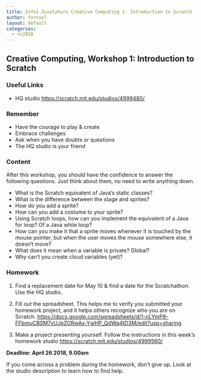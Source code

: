 ```yaml
---
title: Info1 Zusatzkurs Creative Computing 1. Introduction to Scratch
author: fernsel
layout: default
categories:
  - ss2018
---
```

## Creative Computing, Workshop 1: Introduction to Scratch

### Useful Links
- HQ studio https://scratch.mit.edu/studios/4999480/

### Remember
- Have the courage to play & create
- Embrace challenges
- Ask when you have doubts or questions
- The HQ studio is your friend

### Content
After this workshop, you should have the confidence to answer the following questions. 
Just think about them, no need to write anything down.
- What is the Scratch equivalent of Java‘s static classes?
- What is the difference between the stage and sprites?
- How do you add a sprite?
- How can you add a costume to your sprite?
- Using Scratch loops, how can you implement the equivalent of a Java for loop? Of a Java while loop?
- How can you make it that a sprite moves whenever it is touched by the mouse pointer, but when the user moves the mouse somewhere else, it doesn‘t move?
- What does it mean when a variable is private? Global?
- Why can‘t you create cloud variables (yet)?

### Homework
1. Find a replacement date for May 10 & find a date for the Scratchathon. Use the HQ studio.

2. Fill out the spreadsheet. This helps me to verify you submitted your homework project, and it helps others recognize who you are on Scratch.
https://docs.google.com/spreadsheets/d/1-nLYmP8-FFbmuCBSM7xUJeZORwAx-YwHP_QdWq4tD3M/edit?usp=sharing

3. Make a project presenting yourself.
Follow the instructions in this week’s homework studio https://scratch.mit.edu/studios/4999560/

**Deadline: April 26 2018, 9.00am**

If you come across a problem during the homework, don’t give up. Look at the studio description to learn how to find help. 
